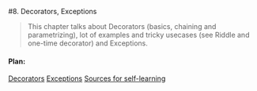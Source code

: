 #8. Decorators, Exceptions

> This chapter talks about Decorators (basics, chaining and parametrizing), lot of examples and tricky usecases (see Riddle and one-time decorator) and Exceptions.

#### Plan:

[Decorators](/ch08-decorators-exceptions/s01-decorators.md)
[Exceptions](/ch08-decorators-exceptions/s02-exceptions.md)
[Sources for self-learning](/ch08-decorators-exceptions/s03-sources-for-self-learning.md)
    